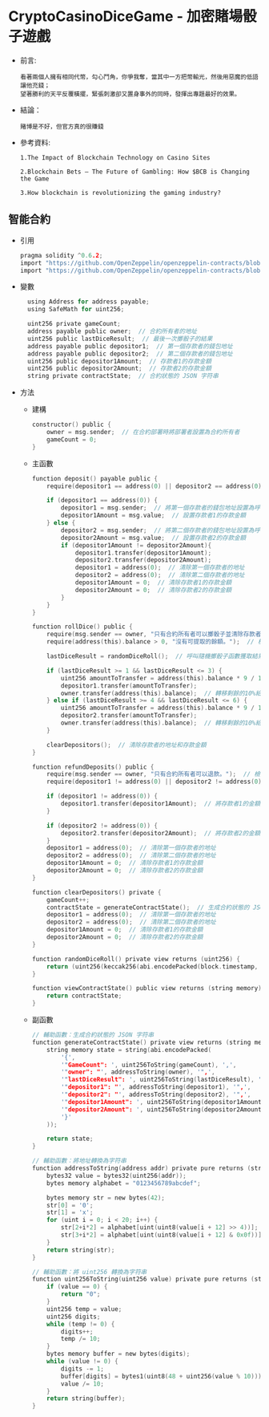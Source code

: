 # CryptoCasinoDiceGame - 加密賭場骰子遊戲
* 前言:
  ```
  看著兩個人擁有相同代幣，勾心鬥角，你爭我奪，當其中一方把幣輸光，然後用惡魔的低語讓他充錢；
  望著勝利的天平反覆橫擺，緊張刺激卻又置身事外的同時，發揮出專題最好的效果。
  ```
* 結論：
  ```
  賭博是不好，但官方真的很賺錢
  ```
* 參考資料:
  ```
  1.The Impact of Blockchain Technology on Casino Sites

  2.Blockchain Bets — The Future of Gambling: How $BCB is Changing the Game

  3.How blockchain is revolutionizing the gaming industry?
  ```

## 智能合約
* 引用
  ```c
  pragma solidity ^0.6.2;
  import "https://github.com/OpenZeppelin/openzeppelin-contracts/blob/v3.4.0/contracts/utils/Address.sol";
  import "https://github.com/OpenZeppelin/openzeppelin-contracts/blob/v3.4.0/contracts/math/SafeMath.sol";
  ```

* 變數
  ```c
    using Address for address payable;
    using SafeMath for uint256;

    uint256 private gameCount;
    address payable public owner;  // 合約所有者的地址
    uint256 public lastDiceResult;  // 最後一次擲骰子的結果
    address payable public depositor1;  // 第一個存款者的錢包地址
    address payable public depositor2;  // 第二個存款者的錢包地址
    uint256 public depositor1Amount;  // 存款者1的存款金額
    uint256 public depositor2Amount;  // 存款者2的存款金額
    string private contractState;  // 合約狀態的 JSON 字符串
    ```
* 方法
  * 建構
    ```c
    constructor() public {
        owner = msg.sender;  // 在合約部署時將部署者設置為合約所有者
        gameCount = 0;
    }
    ```
  * 主函數
    ```c
    function deposit() payable public {
        require(depositor1 == address(0) || depositor2 == address(0), "已達到最大存款數量。");  // 檢查是否已達到最大存款數量

        if (depositor1 == address(0)) {
            depositor1 = msg.sender;  // 將第一個存款者的錢包地址設置為呼叫者的地址
            depositor1Amount = msg.value;  // 設置存款者1的存款金額
        } else {
            depositor2 = msg.sender;  // 將第二個存款者的錢包地址設置為呼叫者的地址
            depositor2Amount = msg.value;  // 設置存款者2的存款金額
            if (depositor1Amount != depositor2Amount){
                depositor1.transfer(depositor1Amount);
                depositor2.transfer(depositor2Amount);
                depositor1 = address(0);  // 清除第一個存款者的地址
                depositor2 = address(0);  // 清除第二個存款者的地址
                depositor1Amount = 0;  // 清除存款者1的存款金額
                depositor2Amount = 0;  // 清除存款者2的存款金額
            }
        }
    }
    
    function rollDice() public {
        require(msg.sender == owner, "只有合約所有者可以擲骰子並清除存款者地址。");  // 檢查是否為合約所有者
        require(address(this).balance > 0, "沒有可提取的餘額。");  // 檢查合約餘額是否大於零

        lastDiceResult = randomDiceRoll();  // 呼叫隨機擲骰子函數獲取結果

        if (lastDiceResult >= 1 && lastDiceResult <= 3) {
            uint256 amountToTransfer = address(this).balance * 9 / 10;  // 轉移90%的餘額給存款者1
            depositor1.transfer(amountToTransfer);
            owner.transfer(address(this).balance);  // 轉移剩餘的10%給合約所有者
        } else if (lastDiceResult >= 4 && lastDiceResult <= 6) {
            uint256 amountToTransfer = address(this).balance * 9 / 10;  // 轉移90%的餘額給存款者2
            depositor2.transfer(amountToTransfer);
            owner.transfer(address(this).balance);  // 轉移剩餘的10%給合約所有者
        }

        clearDepositors();  // 清除存款者的地址和存款金額
    }

    function refundDeposits() public {
        require(msg.sender == owner, "只有合約所有者可以退款。");  // 檢查是否為合約所有者
        require(depositor1 != address(0) || depositor2 != address(0), "沒有存款者可以退款。");  // 檢查是否有存款者

        if (depositor1 != address(0)) {
            depositor1.transfer(depositor1Amount);  // 將存款者1的金額退還給存款者1
        }

        if (depositor2 != address(0)) {
            depositor2.transfer(depositor2Amount);  // 將存款者2的金額退還給存款者2
        }
        depositor1 = address(0);  // 清除第一個存款者的地址
        depositor2 = address(0);  // 清除第二個存款者的地址
        depositor1Amount = 0;  // 清除存款者1的存款金額
        depositor2Amount = 0;  // 清除存款者2的存款金額
    }

    function clearDepositors() private {
        gameCount++;
        contractState = generateContractState();  // 生成合約狀態的 JSON 字符串並儲存
        depositor1 = address(0);  // 清除第一個存款者的地址
        depositor2 = address(0);  // 清除第二個存款者的地址
        depositor1Amount = 0;  // 清除存款者1的存款金額
        depositor2Amount = 0;  // 清除存款者2的存款金額
    }
    
    function randomDiceRoll() private view returns (uint256) {
        return (uint256(keccak256(abi.encodePacked(block.timestamp, block.difficulty))) % 6) + 1;  // 使用區塊信息生成偽隨機數，模擬骰子擲出結果
    }

    function viewContractState() public view returns (string memory) {
        return contractState;
    }
  * 副函數
    ```c
    // 輔助函數：生成合約狀態的 JSON 字符串
    function generateContractState() private view returns (string memory) {
        string memory state = string(abi.encodePacked(
            '{',
            '"GameCount": ', uint256ToString(gameCount), ',',
            '"owner": "', addressToString(owner), '",',
            '"lastDiceResult": ', uint256ToString(lastDiceResult), ',',
            '"depositor1": "', addressToString(depositor1), '",',
            '"depositor2": "', addressToString(depositor2), '",',
            '"depositor1Amount": ', uint256ToString(depositor1Amount), ',',
            '"depositor2Amount": ', uint256ToString(depositor2Amount),
            '}'
        ));

        return state;
    }

    // 輔助函數：將地址轉換為字符串
    function addressToString(address addr) private pure returns (string memory) {
        bytes32 value = bytes32(uint256(addr));
        bytes memory alphabet = "0123456789abcdef";

        bytes memory str = new bytes(42);
        str[0] = '0';
        str[1] = 'x';
        for (uint i = 0; i < 20; i++) {
            str[2+i*2] = alphabet[uint(uint8(value[i + 12] >> 4))];
            str[3+i*2] = alphabet[uint(uint8(value[i + 12] & 0x0f))];
        }
        return string(str);
    }

    // 輔助函數：將 uint256 轉換為字符串
    function uint256ToString(uint256 value) private pure returns (string memory) {
        if (value == 0) {
            return "0";
        }
        uint256 temp = value;
        uint256 digits;
        while (temp != 0) {
            digits++;
            temp /= 10;
        }
        bytes memory buffer = new bytes(digits);
        while (value != 0) {
            digits -= 1;
            buffer[digits] = bytes1(uint8(48 + uint256(value % 10)));
            value /= 10;
        }
        return string(buffer);
    }
 
